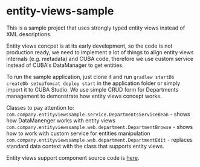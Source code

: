 # entity-views-sample
This is a sample project that uses strongly typed entity views instead of XML descriptions. 

Entity views concpet is at its early development, so the code is not production ready, we need to implement a lot of things to align entity views internals (e.g. metadata) and CUBA code, therefore we use custom service instead of CUBA's DataManager to get entities.

To run the sample application, just clone it and run ```gradlew startDb createDb setupTomcat deploy start``` in the application folder or simply import it to CUBA Studio. We use simple CRUD form for Departments management to demonstrate how entity views concept works.  

Classes to pay attention to:  
```com.company.entityviewssample.service.DepartmentsServiceBean``` - shows how DataManenger works with entity views
```com.company.entityviewssample.web.department.DepartmentBrowse``` - shows how to work with custom service for entities manipulation
```com.company.entityviewssample.web.department.DepartmentEdit``` - replaces standard data context with the class that supports entity views. 

Entity views support component source code is [here](https://github.com/cuba-rnd/entity-views).
